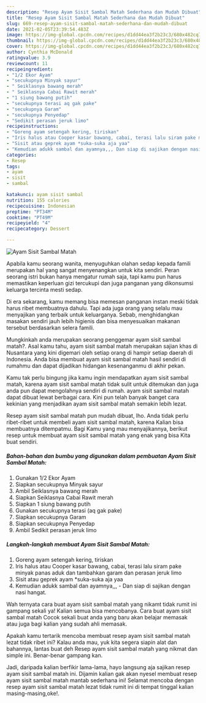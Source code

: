 ```yaml
---
description: "Resep Ayam Sisit Sambal Matah Sederhana dan Mudah Dibuat"
title: "Resep Ayam Sisit Sambal Matah Sederhana dan Mudah Dibuat"
slug: 669-resep-ayam-sisit-sambal-matah-sederhana-dan-mudah-dibuat
date: 2021-02-05T23:39:54.483Z
image: https://img-global.cpcdn.com/recipes/d1dd44ea3f2b23c3/680x482cq70/ayam-sisit-sambal-matah-foto-resep-utama.jpg
thumbnail: https://img-global.cpcdn.com/recipes/d1dd44ea3f2b23c3/680x482cq70/ayam-sisit-sambal-matah-foto-resep-utama.jpg
cover: https://img-global.cpcdn.com/recipes/d1dd44ea3f2b23c3/680x482cq70/ayam-sisit-sambal-matah-foto-resep-utama.jpg
author: Cynthia McDonald
ratingvalue: 3.9
reviewcount: 11
recipeingredient:
- "1/2 Ekor Ayam"
- "secukupnya Minyak sayur"
- " Seiklasnya bawang merah"
- " Seiklasnya Cabai Rawit merah"
- "1 siung bawang putih"
- "secukupnya terasi aq gak pake"
- "secukupnya Garam"
- "secukupnya Penyedap"
- "Sedikit perasan jeruk limo"
recipeinstructions:
- "Goreng ayam setengah kering, tiriskan"
- "Iris halus atau Cooper kasar bawang, cabai, terasi lalu siram pake minyak panas aduk dan tambahkan garam dan perasan jeruk limo"
- "Sisit atau geprek ayam *suka-suka aja yaa"
- "Kemudian adukk sambal dan ayamnya,,, Dan siap di sajikan dengan nasi hangat."
categories:
- Resep
tags:
- ayam
- sisit
- sambal

katakunci: ayam sisit sambal 
nutrition: 155 calories
recipecuisine: Indonesian
preptime: "PT34M"
cooktime: "PT49M"
recipeyield: "4"
recipecategory: Dessert

---
```



![Ayam Sisit Sambal Matah](https://img-global.cpcdn.com/recipes/d1dd44ea3f2b23c3/680x482cq70/ayam-sisit-sambal-matah-foto-resep-utama.jpg)

Apabila kamu seorang wanita, menyuguhkan olahan sedap kepada famili merupakan hal yang sangat menyenangkan untuk kita sendiri. Peran seorang istri bukan hanya mengatur rumah saja, tapi kamu pun harus memastikan keperluan gizi tercukupi dan juga panganan yang dikonsumsi keluarga tercinta mesti sedap.

Di era  sekarang, kamu memang bisa memesan panganan instan meski tidak harus ribet membuatnya dahulu. Tapi ada juga orang yang selalu mau menyajikan yang terbaik untuk keluarganya. Sebab, menghidangkan masakan sendiri jauh lebih higienis dan bisa menyesuaikan makanan tersebut berdasarkan selera famili. 



Mungkinkah anda merupakan seorang penggemar ayam sisit sambal matah?. Asal kamu tahu, ayam sisit sambal matah merupakan sajian khas di Nusantara yang kini digemari oleh setiap orang di hampir setiap daerah di Indonesia. Anda bisa membuat ayam sisit sambal matah hasil sendiri di rumahmu dan dapat dijadikan hidangan kesenanganmu di akhir pekan.

Kamu tak perlu bingung jika kamu ingin mendapatkan ayam sisit sambal matah, karena ayam sisit sambal matah tidak sulit untuk ditemukan dan juga anda pun dapat mengolahnya sendiri di rumah. ayam sisit sambal matah dapat dibuat lewat berbagai cara. Kini pun telah banyak banget cara kekinian yang menjadikan ayam sisit sambal matah semakin lebih lezat.

Resep ayam sisit sambal matah pun mudah dibuat, lho. Anda tidak perlu ribet-ribet untuk membeli ayam sisit sambal matah, karena Kalian bisa membuatnya ditempatmu. Bagi Kamu yang mau menyajikannya, berikut resep untuk membuat ayam sisit sambal matah yang enak yang bisa Kita buat sendiri.

<!--inarticleads1-->

##### Bahan-bahan dan bumbu yang digunakan dalam pembuatan Ayam Sisit Sambal Matah:

1. Gunakan 1/2 Ekor Ayam
1. Siapkan secukupnya Minyak sayur
1. Ambil  Seiklasnya bawang merah
1. Siapkan  Seiklasnya Cabai Rawit merah
1. Siapkan 1 siung bawang putih
1. Gunakan secukupnya terasi (aq gak pake)
1. Siapkan secukupnya Garam
1. Siapkan secukupnya Penyedap
1. Ambil Sedikit perasan jeruk limo




<!--inarticleads2-->

##### Langkah-langkah membuat Ayam Sisit Sambal Matah:

1. Goreng ayam setengah kering, tiriskan
1. Iris halus atau Cooper kasar bawang, cabai, terasi lalu siram pake minyak panas aduk dan tambahkan garam dan perasan jeruk limo
1. Sisit atau geprek ayam *suka-suka aja yaa
1. Kemudian adukk sambal dan ayamnya,,, - Dan siap di sajikan dengan nasi hangat.




Wah ternyata cara buat ayam sisit sambal matah yang nikamt tidak rumit ini gampang sekali ya! Kalian semua bisa mencobanya. Cara buat ayam sisit sambal matah Cocok sekali buat anda yang baru akan belajar memasak atau juga bagi kalian yang sudah ahli memasak.

Apakah kamu tertarik mencoba membuat resep ayam sisit sambal matah lezat tidak ribet ini? Kalau anda mau, yuk kita segera siapin alat dan bahannya, lantas buat deh Resep ayam sisit sambal matah yang nikmat dan simple ini. Benar-benar gampang kan. 

Jadi, daripada kalian berfikir lama-lama, hayo langsung aja sajikan resep ayam sisit sambal matah ini. Dijamin kalian gak akan nyesel membuat resep ayam sisit sambal matah mantab sederhana ini! Selamat mencoba dengan resep ayam sisit sambal matah lezat tidak rumit ini di tempat tinggal kalian masing-masing,oke!.

